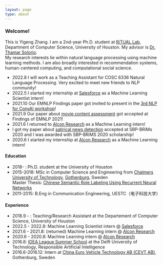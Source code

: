```yaml
---
layout: page
type: about
---
```

### Welcome!
This is Yigeng Zhang. I am a 2nd-year Ph.D. student at [RiTUAL Lab], Department of Computer Science, University of Houston. My advisor is [Dr. Thamar Solorio].  
My research interests lie within natural language processing using machine learning methods. I am also broadly interested in recommendation systems, human-centered computing, and computational social science.

<!-- #### News -->
<!-- <h4 style= "background:	#ADD8E6" ><i class="fa fa-newspaper-o"></i> News</h4>
- <span style="color:red">Happy Chinese New Year! 新春快乐！</span>
<hr>   -->
- 2022.8 I will work as a Teaching Assistant for COSC 6336 Natural Language Processing. Very excited to meet new friends to NLP community!
- 2022.5 I started my internship at [Salesforce] as a Machine Learning Scientist intern!
- 2021.10 Our EMNLP Findings paper got invited to present in the [3rd NLP for ConvAI workshop]!
- 2021.9 Our paper about [movie content assessment] got accepted at Findings of EMNLP 2021!
- 2021.6 I returned to [Alcon Research] as a Machine Learning intern!
- I got my paper about [satirical news detection] accepted at SBP-BRiMs 2020 and I was awarded with SBP-BRiMS 2020 scholarship!
- 2020.6 I started my internship at [Alcon Research] as a Machine Learning intern!

[Alcon Research]: https://www.alcon.com/
[satirical news detection]: https://arxiv.org/abs/2007.02164
[movie content assessment]: https://aclanthology.org/2021.findings-emnlp.332/
[3rd NLP for ConvAI workshop]: https://sites.google.com/view/3rdnlp4convai/home
[Salesforce]: https://www.salesforce.com/


#### Education
- 2018- : Ph.D. student at the University of Houston
- 2015-2018: MSc in Computer Science and Engineering from [Chalmers University of Technology], [Gothenburg], Sweden  
  Master Thesis: [Chinese Semantic Role Labeling Using Recurrent Neural Networks]
- 2011-2015: B.Eng in Communication Engineering, UESTC（电子科技大学）

[RiTUAL Lab]:  http://ritual.uh.edu/
[Dr. Thamar Solorio]: http://solorio.uh.edu/
[Gothenburg]:https://en.wikipedia.org/wiki/Gothenburg
[Chalmers University of Technology]: http://www.chalmers.se/en/Pages/default.aspx
[Chinese Semantic Role Labeling Using Recurrent Neural Networks]: https://hdl.handle.net/20.500.12380/254899?locale=en

#### Experience

- 2018.9 - : Teaching/Research Assistant at the Departement of Computer Science, University of Houston
- 2022.5 - 2022.8: Machine Learning Scientist intern @ [Salesforce]
- 2021.6 - 2021.8: (returned) Machine Learning intern @ [Alcon Research]
- 2020.6 - 2020.8: Machine Learning intern @ [Alcon Research]
- 2016.8: [IDEA League Summer School] at the Delft University of Technology, Responsible Artificial Intelligence
- 2016.6-2016.12: Intern at [China Euro Vehicle Technology AB (CEVT AB)], Gothenburg, Sweden  

[Alcon Research]: https://www.alcon.com/
[Salesforce]: https://www.salesforce.com/
[IDEA League Summer School]: http://idealeague.org/summer-schools/
[China Euro Vehicle Technology AB (CEVT AB)]: https://www.cevt.se/
